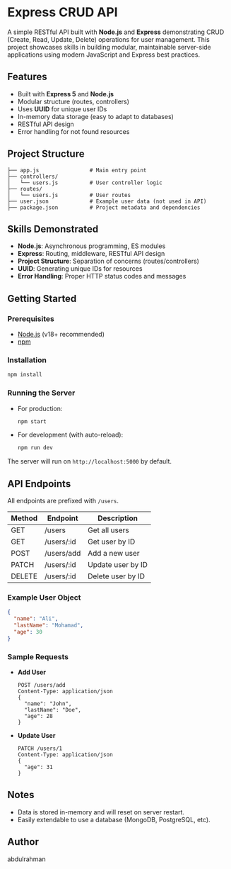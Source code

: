 # Express CRUD API

A simple RESTful API built with **Node.js** and **Express** demonstrating CRUD (Create, Read, Update, Delete) operations for user management. This project showcases skills in building modular, maintainable server-side applications using modern JavaScript and Express best practices.

## Features

- Built with **Express 5** and **Node.js**
- Modular structure (routes, controllers)
- Uses **UUID** for unique user IDs
- In-memory data storage (easy to adapt to databases)
- RESTful API design
- Error handling for not found resources

## Project Structure

```
├── app.js                # Main entry point
├── controllers/
│   └── users.js          # User controller logic
├── routes/
│   └── users.js          # User routes
├── user.json             # Example user data (not used in API)
├── package.json          # Project metadata and dependencies
```

## Skills Demonstrated

- **Node.js**: Asynchronous programming, ES modules
- **Express**: Routing, middleware, RESTful API design
- **Project Structure**: Separation of concerns (routes/controllers)
- **UUID**: Generating unique IDs for resources
- **Error Handling**: Proper HTTP status codes and messages

## Getting Started

### Prerequisites

- [Node.js](https://nodejs.org/) (v18+ recommended)
- [npm](https://www.npmjs.com/)

### Installation

```bash
npm install
```

### Running the Server

- For production:
  ```bash
  npm start
  ```
- For development (with auto-reload):
  ```bash
  npm run dev
  ```

The server will run on `http://localhost:5000` by default.

## API Endpoints

All endpoints are prefixed with `/users`.

| Method | Endpoint   | Description       |
| ------ | ---------- | ----------------- |
| GET    | /users     | Get all users     |
| GET    | /users/:id | Get user by ID    |
| POST   | /users/add | Add a new user    |
| PATCH  | /users/:id | Update user by ID |
| DELETE | /users/:id | Delete user by ID |

### Example User Object

```json
{
  "name": "Ali",
  "lastName": "Mohamad",
  "age": 30
}
```

### Sample Requests

- **Add User**
  ```http
  POST /users/add
  Content-Type: application/json
  {
    "name": "John",
    "lastName": "Doe",
    "age": 28
  }
  ```
- **Update User**
  ```http
  PATCH /users/1
  Content-Type: application/json
  {
    "age": 31
  }
  ```

## Notes

- Data is stored in-memory and will reset on server restart.
- Easily extendable to use a database (MongoDB, PostgreSQL, etc).

## Author

abdulrahman
